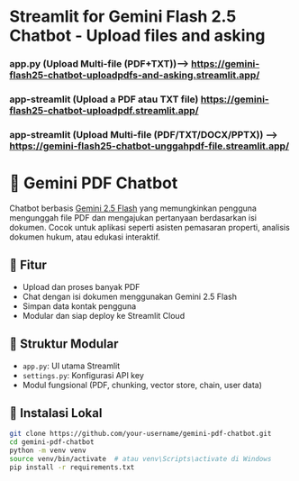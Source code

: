 # Streamlit for Gemini Flash 2.5 Chatbot - Upload files and asking

  ### app.py (Upload Multi-file (PDF+TXT))--> https://gemini-flash25-chatbot-uploadpdfs-and-asking.streamlit.app/

  ### app-streamlit (Upload a PDF atau TXT file) https://gemini-flash25-chatbot-uploadpdf.streamlit.app/

  ### app-streamlit (Upload Multi-file (PDF/TXT/DOCX/PPTX)) --> https://gemini-flash25-chatbot-unggahpdf-file.streamlit.app/

# 💬 Gemini PDF Chatbot

Chatbot berbasis [Gemini 2.5 Flash](https://makersuite.google.com/) yang memungkinkan pengguna mengunggah file PDF dan mengajukan pertanyaan berdasarkan isi dokumen. Cocok untuk aplikasi seperti asisten pemasaran properti, analisis dokumen hukum, atau edukasi interaktif.

## 🚀 Fitur
- Upload dan proses banyak PDF
- Chat dengan isi dokumen menggunakan Gemini 2.5 Flash
- Simpan data kontak pengguna
- Modular dan siap deploy ke Streamlit Cloud 

## 🧱 Struktur Modular
- `app.py`: UI utama Streamlit
- `settings.py`: Konfigurasi API key
-  Modul fungsional (PDF, chunking, vector store, chain, user data)

## 🔧 Instalasi Lokal

```bash
git clone https://github.com/your-username/gemini-pdf-chatbot.git
cd gemini-pdf-chatbot
python -m venv venv
source venv/bin/activate  # atau venv\Scripts\activate di Windows
pip install -r requirements.txt
